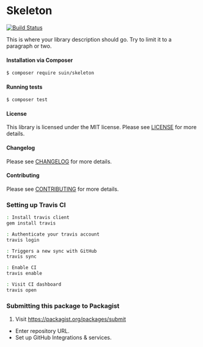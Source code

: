 Skeleton
================
[![Build Status](https://travis-ci.org/suin/skeleton.svg?branch=master)](https://travis-ci.org/suin/skeleton)

This is where your library description should go. Try to limit it to a paragraph or two.

#### Installation via Composer
``` bash
$ composer require suin/skeleton
```

#### Running tests
``` bash
$ composer test
```

#### License
This library is licensed under the MIT license. Please see [LICENSE](LICENSE.md) for more details.

#### Changelog
Please see [CHANGELOG](CHANGELOG.md) for more details.

#### Contributing
Please see [CONTRIBUTING](.github/CONTRIBUTING.md) for more details.

### Setting up Travis CI

```bash
: Install travis client
gem install travis

: Authenticate your travis account
travis login

: Triggers a new sync with GitHub
travis sync

: Enable CI
travis enable

: Visit CI dashboard
travis open
```

### Submitting this package to Packagist

1. Visit https://packagist.org/packages/submit
* Enter repository URL.
* Set up GitHub Integrations & services.
